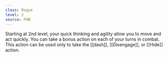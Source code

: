 ```yaml
---
class: Rogue
level: 2
source: PHB
---
```


Starting at 2nd level, your quick thinking and agility allow you to move and act quickly. You can take a bonus action on each of your turns in combat. This action can be used only to take the [[dash]], [[Disengage]], or [[Hide]] action.

